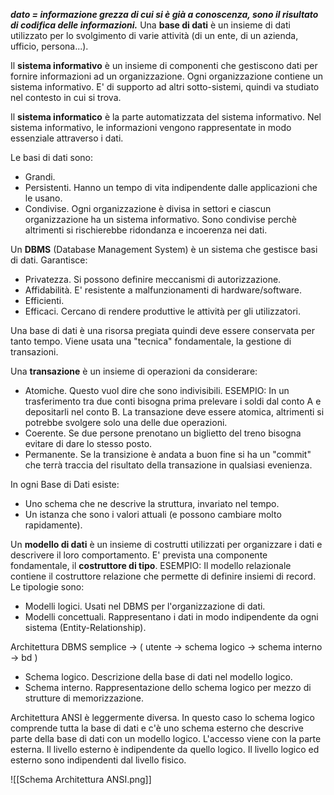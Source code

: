 ***dato = informazione grezza di cui si è già a conoscenza, sono il risultato di codifica delle informazioni.***
Una **base di dati** è un insieme di dati utilizzato per lo svolgimento di varie attività (di un ente, di un azienda, ufficio, persona...).

Il **sistema informativo** è un insieme di componenti che gestiscono dati per fornire informazioni ad un organizzazione. Ogni organizzazione contiene un sistema informativo. E' di supporto ad altri sotto-sistemi, quindi va studiato nel contesto in cui si trova.

Il **sistema informatico** è la parte automatizzata del sistema informativo. Nel sistema informativo, le informazioni vengono rappresentate in modo essenziale attraverso i dati.

Le basi di dati sono:
- Grandi.
- Persistenti. Hanno un tempo di vita indipendente dalle applicazioni che le usano.
- Condivise. Ogni organizzazione è divisa in settori e ciascun organizzazione ha un sistema informativo. Sono condivise perchè altrimenti si rischierebbe ridondanza e incoerenza nei dati.
  
 Un **DBMS** (Database Management System) è un sistema che gestisce basi di dati.
 Garantisce:
- Privatezza. Si possono definire meccanismi di autorizzazione.
- Affidabilità. E' resistente a malfunzionamenti di hardware/software.
- Efficienti.
- Efficaci. Cercano di rendere produttive le attività per gli utilizzatori.

Una base di dati è una risorsa pregiata quindi deve essere conservata per tanto tempo. Viene usata una "tecnica" fondamentale, la gestione di transazioni.

Una **transazione** è un insieme di operazioni da considerare:
- Atomiche. Questo vuol dire che sono indivisibili. 
  ESEMPIO: In un trasferimento tra due conti bisogna prima prelevare i soldi dal conto A e depositarli nel conto B. La transazione deve essere atomica, altrimenti si potrebbe svolgere solo una delle due operazioni.
- Coerente. Se due persone prenotano un biglietto del treno bisogna evitare di dare lo stesso posto.
- Permanente. Se la transizione è andata a buon fine si ha un "commit" che terrà traccia del risultato della transazione in qualsiasi evenienza.

In ogni Base di Dati esiste:
- Uno schema che ne descrive la struttura, invariato nel tempo.
- Un istanza che sono i valori attuali (e possono cambiare molto rapidamente).

Un **modello di dati** è un insieme di costrutti utilizzati per organizzare i dati e descrivere il loro comportamento. E' prevista una componente fondamentale, il **costruttore di tipo**.
ESEMPIO: Il modello relazionale contiene il costruttore relazione che permette di definire insiemi di record. Le tipologie sono:
- Modelli logici. Usati nel DBMS per l'organizzazione di dati.
- Modelli concettuali. Rappresentano i dati in modo indipendente da ogni sistema (Entity-Relationship).

Architettura DBMS semplice -> ( utente -> schema logico -> schema interno -> bd )
- Schema logico. Descrizione della base di dati nel modello logico.
- Schema interno. Rappresentazione dello schema logico per mezzo di strutture di memorizzazione.

Architettura ANSI è leggermente diversa. In questo caso lo schema logico comprende tutta la base di dati e c'è uno schema esterno che descrive parte della base di dati con un modello logico. L'accesso viene con la parte esterna. Il livello esterno è indipendente da quello logico. Il livello logico ed esterno sono indipendenti dal livello fisico.

![[Schema Architettura ANSI.png]]






